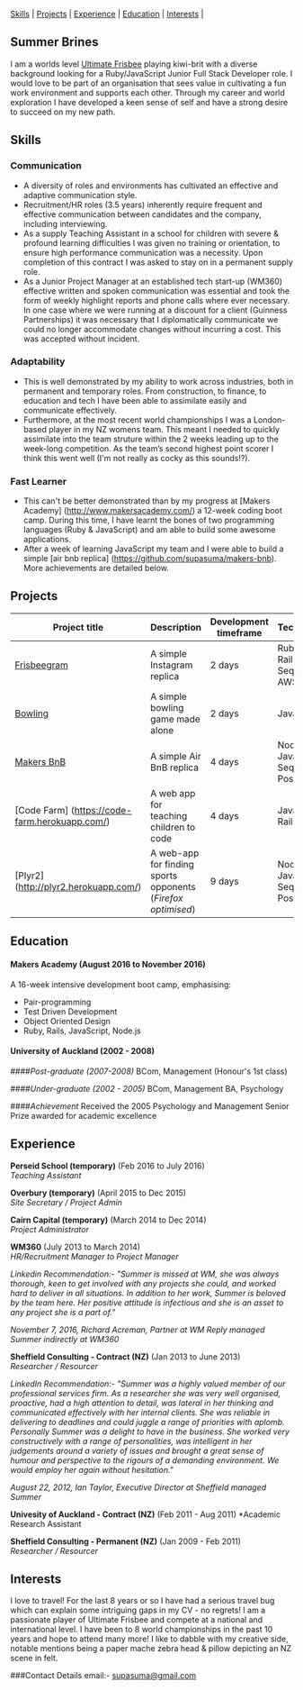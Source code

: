 [Skills](#skills) | [Projects](#projects) | [Experience](#experience) | [Education](#education) | [Interests](#interests) |

## Summer Brines

I am a worlds level [Ultimate Frisbee](#https://www.youtube.com/watch?v=BnLXezM3b14) playing kiwi-brit with a diverse background looking for a Ruby/JavaScript Junior Full Stack Developer role.  I would love to be part of an organisation that sees value in cultivating a fun work environment and supports each other.  Through my career and world exploration I have developed a keen sense of self and have a strong desire to succeed on my new path. 

## Skills

### Communication

* A diversity of roles and environments has cultivated an effective and adaptive communication style.  
* Recruitment/HR roles (3.5 years) inherently require frequent and effective communication between candidates and the company, including interviewing.
* As a supply Teaching Assistant in a school for children with severe & profound learning difficulties I was given no training or orientation, to ensure high performance communication was a necessity. Upon completion of this contract I was asked to stay on in a permanent supply role. 
* As a Junior Project Manager at an established tech start-up (WM360) effective written and spoken communication was essential and took the form of weekly highlight reports and phone calls where ever necessary. In one case where we were running at a discount for a client (Guinness Partnerships) it was necessary that I diplomatically communicate we could no longer accommodate changes without incurring a cost. This was accepted without incident.     


### Adaptability

* This is well demonstrated by my ability to work across industries, both in permanent and temporary roles. From construction, to finance, to education and tech I have been able to assimilate easily and communicate effectively.  
* Furthermore, at the most recent world championships I was a London-based player in my NZ womens team.  This meant I needed to quickly assimilate into the team struture within the 2 weeks leading up to the week-long competition.  As the team’s second highest point scorer I think this went well (I'm not really as cocky as this sounds!?). 


### Fast Learner
* This can't be better demonstrated than by my progress at [Makers Academy] (http://www.makersacademy.com/) a 12-week coding boot camp.  During this time, I have learnt the bones of two programming languages (Ruby & JavaScript) and am able to build some awesome applications. 
* After a week of learning JavaScript my team and I were able to build a simple [air bnb replica] (https://github.com/supasuma/makers-bnb).  More achievements are detailed below.


## Projects

Project title  | Description  									| Development timeframe | Technologies | Testing
------------- | ------------------------------	| ------------- |------------- |---------
[Frisbeegram](https://frisbeegram.herokuapp.com/) | A simple Instagram replica | 2 days | Ruby on Rails, Sequelize, AWS SDK | Capybara
[Bowling](https://github.com/supasuma/bowling-challenge) | A simple bowling game made alone | 2 days | JavaScript | Jasmine
[Makers BnB](https://github.com/supasuma/makers-bnb) | A simple Air BnB replica | 4 days | NodeJS, JavaScript, Sequelize, PostgreSQL| Zombie, Mocha, Chai
[Code Farm] (https://code-farm.herokuapp.com/) | A web app for teaching children to code | 4 days | JavaScript, Rails, HTML5 | Poltergeist, PhantomJS
[Plyr2] (http://plyr2.herokuapp.com/) | A web-app for finding sports opponents (*Firefox optimised*) | 9 days | NodeJS, JavaScript, Sequelize, PostgreSQL| Zombie, Mocha,

## Education

#### Makers Academy (August 2016 to November 2016)

A 16-week intensive development boot camp, emphasising:
- Pair-programming
- Test Driven Development
- Object Oriented Design
- Ruby, Rails, JavaScript, Node.js


#### University of Auckland (2002 - 2008)
####*Post-graduate (2007-2008)*
BCom, Management (Honour's 1st class)

####*Under-graduate (2002 - 2005)*
BCom, Management
BA, Psychology

####*Achievement*
Received the 2005 Psychology and Management Senior Prize awarded for academic excellence

## Experience

**Perseid School (temporary)** (Feb 2016 to July 2016)    
*Teaching Assistant*  

**Overbury (temporary)** (April 2015 to Dec 2015)   
*Site Secretary / Project Admin* 

**Cairn Capital (temporary)** (March 2014 to Dec 2014)   
*Project Administrator* 

**WM360** (July 2013 to March 2014)     
*HR/Recruitment Manager to Project Manager* 

*Linkedin Recommendation:- "Summer is missed at WM, she was always thorough, keen to get involved with any projects she could, and worked hard to deliver in all situations. In addition to her work, Summer is beloved by the team here. Her positive attitude is infectious and she is an asset to any project she is a part of."*

*November 7, 2016, Richard Acreman, Partner at WM Reply managed Summer indirectly at WM360*

**Sheffield Consulting - Contract (NZ)** (Jan 2013 to June 2013)     
*Researcher / Resourcer* 

*LinkedIn Recommendation:- "Summer was a highly valued member of our professional services firm. As a researcher she was very well organised, proactive, had a high attention to detail, was lateral in her thinking and communicated effectively with her internal clients. She was reliable in delivering to deadlines and could juggle a range of priorities with aplomb. 
Personally Summer was a delight to have in the business. She worked very constructively with a range of personalities, was intelligent in her judgements around a variety of issues and brought a great sense of humour and perspective to the rigours of a demanding environment. We would employ her again without hesitation."*

*August 22, 2012, Ian Taylor, Executive Director at Sheffield managed Summer*

**Univesity of Auckland - Contract (NZ)** (Feb 2011 - Aug 2011)
*Academic Research Assistant 

**Sheffield Consulting - Permanent (NZ)** (Jan 2009 - Feb 2011)    
*Researcher / Resourcer* 

## Interests
I love to travel!  For the last 8 years or so I have had a serious travel bug which can explain some intriguing gaps in my CV - no regrets!  I am a passionate player of Ultimate Frisbee and compete at a national and international level.  I have been to 8 world championships in the past 10 years and hope to attend many more!  I like to dabble with my creative side, notable mentions being a paper mache zebra head & pillow depicting an NZ scene in felt. 

###Contact Details
email:- supasuma@gmail.com

